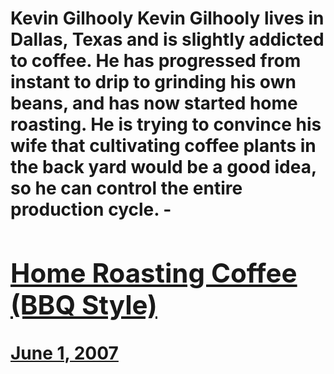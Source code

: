 # Kevin Gilhooly Kevin Gilhooly lives in Dallas, Texas and is slightly addicted to coffee. He has progressed from instant to drip to grinding his own beans, and has now started home roasting. He is trying to convince his wife that cultivating coffee plants in the back yard would be a good idea, so he can control the entire production cycle. - [<h2>Home Roasting Coffee (BBQ Style)</h2>June 1, 2007](https://ineedcoffee.com/barbeque-coffee/)
